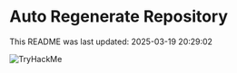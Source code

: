 # Auto Regenerate Repository

This README was last updated: 2025-03-19 20:29:02

 ![TryHackMe](https://tryhackme.com/badge/533634)